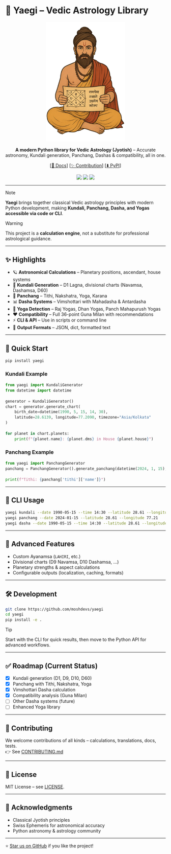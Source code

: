 # 🌌 Yaegi – Vedic Astrology Library  

<p align="center">
  <img width="250" src="./assets/yaegi.webp" />
</p>

<p align="center">
  <b>A modern Python library for Vedic Astrology (Jyotish)</b> – Accurate astronomy, Kundali generation, Panchang, Dashas & compatibility, all in one.
</p>

<p align="center">
  [<a href="https://github.com/moshdevs/yaegi/blob/master/guide/docs.md">📖 Docs</a>] 
  [<a href="https://github.com/moshdevs/yaegi/blob/master/.github/CONTRIBUTING.md">✨ Contribution</a>] 
  [<a href="https://pypi.org/project/yaegi/">⬇️ PyPI</a>] 
</p>

<p align="center">
  <a href="https://badge.fury.io/py/yaegi"><img src="https://badge.fury.io/py/yaegi.svg"></a>
  <a href="https://www.python.org/downloads/"><img src="https://img.shields.io/badge/python-3.11+-blue.svg"></a>
  <a href="https://opensource.org/licenses/MIT"><img src="https://img.shields.io/badge/License-MIT-yellow.svg"></a>
</p>

---

> [!NOTE]
> **Yaegi** brings together classical Vedic astrology principles with modern Python development, making **Kundali, Panchang, Dasha, and Yogas accessible via code or CLI**.  

> [!WARNING]  
> This project is a **calculation engine**, not a substitute for professional astrological guidance.  

---

## ✨ Highlights

- 🪐 **Astronomical Calculations** – Planetary positions, ascendant, house systems  
- 🔮 **Kundali Generation** – D1 Lagna, divisional charts (Navamsa, Dashamsa, D60)  
- 📅 **Panchang** – Tithi, Nakshatra, Yoga, Karana  
- 📊 **Dasha Systems** – Vimshottari with Mahadasha & Antardasha  
- 🧩 **Yoga Detection** – Raj Yogas, Dhan Yogas, Panch Mahapurush Yogas  
- ❤️ **Compatibility** – Full 36-point Guna Milan with recommendations  
- ⚡ **CLI & API** – Use in scripts or command line  
- 📝 **Output Formats** – JSON, dict, formatted text  

---

## 🚀 Quick Start

```bash
pip install yaegi
```

### Kundali Example
```python
from yaegi import KundaliGenerator
from datetime import datetime

generator = KundaliGenerator()
chart = generator.generate_chart(
    birth_date=datetime(1990, 5, 15, 14, 30),
    latitude=28.6139, longitude=77.2090, timezone="Asia/Kolkata"
)

for planet in chart.planets:
    print(f"{planet.name}: {planet.dms} in House {planet.house}")
```

### Panchang Example
```python
from yaegi import PanchangGenerator
panchang = PanchangGenerator().generate_panchang(datetime(2024, 1, 15), 28.6139, 77.2090)

print(f"Tithi: {panchang['tithi']['name']}")
```

---

## 🧮 CLI Usage

```bash
yaegi kundali --date 1990-05-15 --time 14:30 --latitude 28.61 --longitude 77.21
yaegi panchang --date 2024-01-15 --latitude 28.61 --longitude 77.21
yaegi dasha --date 1990-05-15 --time 14:30 --latitude 28.61 --longitude 77.21
```

---

## 📌 Advanced Features

- Custom Ayanamsa (`LAHIRI`, etc.)  
- Divisional charts (D9 Navamsa, D10 Dashamsa, …)  
- Planetary strengths & aspect calculations  
- Configurable outputs (localization, caching, formats)  

---

## 🛠️ Development

```bash
git clone https://github.com/moshdevs/yaegi
cd yaegi
pip install -e .
```

> [!TIP]  
> Start with the CLI for quick results, then move to the Python API for advanced workflows.  

---

## ✅ Roadmap (Current Status)

- [x] Kundali generation (D1, D9, D10, D60)  
- [x] Panchang with Tithi, Nakshatra, Yoga  
- [x] Vimshottari Dasha calculation  
- [x] Compatibility analysis (Guna Milan)  
- [ ] Other Dasha systems (future)  
- [ ] Enhanced Yoga library  

---

## 🤝 Contributing

We welcome contributions of all kinds – calculations, translations, docs, tests.  
👉 See [CONTRIBUTING.md](CONTRIBUTING.md)  

---

## 📜 License

MIT License – see [LICENSE](LICENSE).  

---

## 🙏 Acknowledgments

- Classical Jyotish principles  
- Swiss Ephemeris for astronomical accuracy  
- Python astronomy & astrology community  

---

⭐ [Star us on GitHub](https://github.com/moshdevs/yaegi) if you like the project!  
